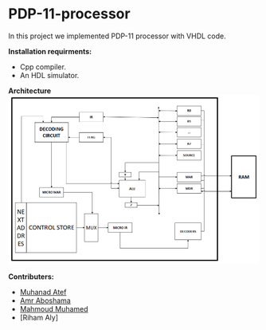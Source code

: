 # PDP-11-processor
In this project we implemented PDP-11 processor with VHDL code.

**Installation requirments:**
- Cpp compiler.
- An HDL simulator. 

**Architecture**
![](https://github.com/Muhanad23/PDP-11-processor/blob/master/Capture.PNG?raw=true)

**Contributers:**
- [Muhanad Atef](https://github.com/Muhanad23)
- [Amr Aboshama](https://github.com/Amr-Aboshama)
- [Mahmoud Muhamed](https://github.com/mmmacmp)
- [Riham Aly]
